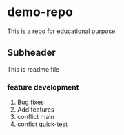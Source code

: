 # demo-repo
This is a repo for educational purpose.

## Subheader
This is readme file

### feature development
1. Bug fixes
2. Add features
3. conflict main
4. confict quick-test